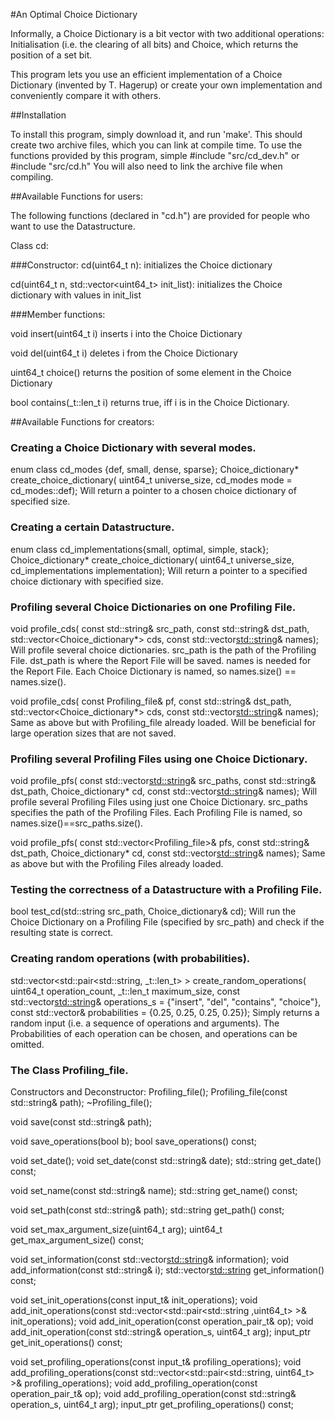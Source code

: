 #An Optimal Choice Dictionary

Informally, a Choice Dictionary is a bit vector with two additional operations: Initialisation (i.e. the clearing of all bits) and Choice, which returns the position of a set bit.

This program lets you use an efficient implementation of a Choice Dictionary (invented by T. Hagerup) or create your own implementation and conveniently compare it with others.

##Installation

To install this program, simply download it, and run 'make'.
This should create two archive files, which you can link at compile time.
To use the functions provided by this program, simple #include "src/cd_dev.h" or #include "src/cd.h"
You will also need to link the archive file when compiling.


##Available Functions for users:

The following functions (declared in "cd.h") are provided for people who want to use the Datastructure.

Class cd:

###Constructor:
cd(uint64_t n):
initializes the Choice dictionary

cd(uint64_t n, std::vector<uint64_t> init_list):
initializes the Choice dictionary with values in init_list

###Member functions:

void insert(uint64_t i)
inserts i into the Choice Dictionary

void del(uint64_t i)
deletes i from the Choice Dictionary

uint64_t choice()
returns the position of some element in the Choice Dictionary

bool contains(_t::len_t i)
returns true, iff i is in the Choice Dictionary.


##Available Functions for creators:



### Creating a Choice Dictionary with several modes.
enum class cd_modes {def, small, dense, sparse};
Choice_dictionary* create_choice_dictionary(
		uint64_t universe_size, 
		cd_modes mode = cd_modes::def);
Will return a pointer to a chosen choice dictionary of specified size.


### Creating a certain Datastructure.
enum class cd_implementations{small, optimal, simple, stack};
Choice_dictionary* create_choice_dictionary(
		uint64_t universe_size, 
		cd_implementations implementation);
Will return a pointer to a specified choice dictionary with specified size.


### Profiling several Choice Dictionaries on one Profiling File.
void profile_cds(
		const std::string& src_path, 
		const std::string& dst_path, 
		std::vector<Choice_dictionary*> cds, 
		const std::vector<std::string>& names);
Will profile several choice dictionaries. src_path is the path of the Profiling File.
dst_path is where the Report File will be saved. names is needed for the Report File.
Each Choice Dictionary is named, so names.size() == names.size().

void profile_cds(
		const Profiling_file& pf, 
		const std::string& dst_path, 
		std::vector<Choice_dictionary*> cds, 
		const std::vector<std::string>& names);
Same as above but with Profiling_file already loaded.
Will be beneficial for large operation sizes that are not saved.


### Profiling several Profiling Files using one Choice Dictionary.
void profile_pfs(
		const std::vector<std::string>& src_paths, 
		const std::string& dst_path, 
		Choice_dictionary* cd, 
		const std::vector<std::string>& names);
Will profile several Profiling Files using just one Choice Dictionary.
src_paths specifies the path of the Profiling Files.
Each Profiling File is named, so names.size()==src_paths.size().

void profile_pfs(
		const std::vector<Profiling_file>& pfs, 
		const std::string& dst_path, 
		Choice_dictionary* cd, 
		const std::vector<std::string>& names);
Same as above but with the Profiling Files already loaded.

### Testing the correctness of a Datastructure with a Profiling File.
bool test_cd(std::string src_path, Choice_dictionary& cd);
Will run the Choice Dictionary on a Profiling File (specified by src_path) and check if 
the resulting state is correct.

### Creating random operations (with probabilities).
std::vector<std::pair<std::string, _t::len_t> > create_random_operations(
		uint64_t operation_count,
		_t::len_t maximum_size,
		const std::vector<std::string>& operations_s 
			= {"insert", "del", "contains", "choice"},
		const std::vector<double>& probabilities 
			= {0.25, 0.25, 0.25, 0.25});
Simply returns a random input (i.e. a sequence of operations and arguments).
The Probabilities of each operation can be chosen, and operations can be omitted.


### The Class Profiling_file.

Constructors and Deconstructor:
Profiling_file();
Profiling_file(const std::string& path);
~Profiling_file();

void save(const std::string& path);

void save_operations(bool b);
bool save_operations() const;

void set_date();
void set_date(const std::string& date);
std::string get_date() const;

void set_name(const std::string& name);
std::string get_name() const;

void set_path(const std::string& path);
std::string get_path() const;

void set_max_argument_size(uint64_t arg);
uint64_t get_max_argument_size() const;

void set_information(const std::vector<std::string>& information);
void add_information(const std::string& i);
std::vector<std::string> get_information() const;

void set_init_operations(const input_t& init_operations);
void add_init_operations(const std::vector<std::pair<std::string ,uint64_t> >& init_operations);
void add_init_operation(const operation_pair_t& op);
void add_init_operation(const std::string& operation_s, uint64_t arg);
input_ptr get_init_operations() const;

void set_profiling_operations(const input_t& profiling_operations);
void add_profiling_operations(const std::vector<std::pair<std::string, uint64_t> >& profiling_operations);
void add_profiling_operation(const operation_pair_t& op);
void add_profiling_operation(const std::string& operation_s, uint64_t arg);
		input_ptr get_profiling_operations() const;
